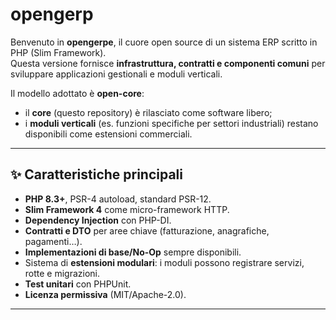 # opengerp

Benvenuto in **opengerpe**, il cuore open source di un sistema ERP scritto in PHP (Slim Framework).  
Questa versione fornisce **infrastruttura, contratti e componenti comuni** per sviluppare applicazioni gestionali e moduli verticali.  

Il modello adottato è **open-core**:  
- il **core** (questo repository) è rilasciato come software libero;  
- i **moduli verticali** (es. funzioni specifiche per settori industriali) restano disponibili come estensioni commerciali.

---

## ✨ Caratteristiche principali

- **PHP 8.3+**, PSR-4 autoload, standard PSR-12.
- **Slim Framework 4** come micro-framework HTTP.
- **Dependency Injection** con PHP-DI.
- **Contratti e DTO** per aree chiave (fatturazione, anagrafiche, pagamenti…).
- **Implementazioni di base/No-Op** sempre disponibili.
- Sistema di **estensioni modulari**: i moduli possono registrare servizi, rotte e migrazioni.
- **Test unitari** con PHPUnit.
- **Licenza permissiva** (MIT/Apache-2.0).

---
